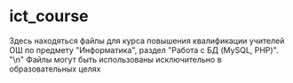# ict_course
Здесь находяться файлы для курса повышения квалификации учителей ОШ по предмету "Информатика", раздел "Работа с БД (MySQL, PHP)". "\n"
Файлы могут быть использованы исключительно в образовательных целях
